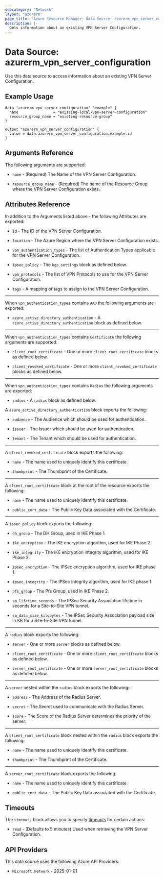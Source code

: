 ```yaml
---
subcategory: "Network"
layout: "azurerm"
page_title: "Azure Resource Manager: Data Source: azurerm_vpn_server_configuration"
description: |-
  Gets information about an existing VPN Server Configuration.
---
```


# Data Source: azurerm_vpn_server_configuration

Use this data source to access information about an existing VPN Server Configuration.

## Example Usage

```hcl
data "azurerm_vpn_server_configuration" "example" {
  name                = "existing-local-vpn-server-configuration"
  resource_group_name = "existing-resource-group"
}

output "azurerm_vpn_server_configuration" {
  value = data.azurerm_vpn_server_configuration.example.id
}
```

## Arguments Reference

The following arguments are supported:

* `name` - (Required) The Name of the VPN Server Configuration.

* `resource_group_name` - (Required) The name of the Resource Group where the VPN Server Configuration exists.

## Attributes Reference

In addition to the Arguments listed above - the following Attributes are exported:

* `id` - The ID of the VPN Server Configuration.

* `location` - The Azure Region where the VPN Server Configuration exists.

* `vpn_authentication_types` -  The list of Authentication Types applicable for the VPN Server Configuration.

* `ipsec_policy` - The `bgp_settings` block as defined below.

* `vpn_protocols` -  The list of VPN Protocols to use for the VPN Server Configuration.

* `tags` - A mapping of tags to assign to the VPN Server Configuration.

---

When `vpn_authentication_types` contains `AAD` the following arguments are exported:

* `azure_active_directory_authentication` - A `azure_active_directory_authentication` block as defined below.

---

When `vpn_authentication_types` contains `Certificate` the following arguments are supported:

* `client_root_certificate` - One or more `client_root_certificate` blocks as defined below.

* `client_revoked_certificate` - One or more `client_revoked_certificate` blocks as defined below.

---

When `vpn_authentication_types` contains `Radius` the following arguments are exported:

* `radius` - A `radius` block as defined below.

A `azure_active_directory_authentication` block exports the following:

* `audience` - The Audience which should be used for authentication.

* `issuer` - The Issuer which should be used for authentication.

* `tenant` - The Tenant which should be used for authentication.

---

A `client_revoked_certificate` block exports the following:

* `name` - The name used to uniquely identify this certificate.

* `thumbprint` - The Thumbprint of the Certificate.

---

A `client_root_certificate` block at the root of the resource exports the following:

* `name` - The name used to uniquely identify this certificate.

* `public_cert_data` - The Public Key Data associated with the Certificate.

---

A `ipsec_policy` block exports the following:

* `dh_group` - The DH Group, used in IKE Phase 1.

* `ike_encryption` - The IKE encryption algorithm, used for IKE Phase 2.

* `ike_integrity` - The IKE encryption integrity algorithm, used for IKE Phase 2.

* `ipsec_encryption` - The IPSec encryption algorithm, used for IKE phase 1.

* `ipsec_integrity` - The IPSec integrity algorithm, used for IKE phase 1.

* `pfs_group` - The Pfs Group, used in IKE Phase 2.

* `sa_lifetime_seconds` - The IPSec Security Association lifetime in seconds for a Site-to-Site VPN tunnel.

* `sa_data_size_kilobytes` - The IPSec Security Association payload size in KB for a Site-to-Site VPN tunnel.

---

A `radius` block exports the following:

* `server` - One or more `server` blocks as defined below.

* `client_root_certificate` - One or more `client_root_certificate` blocks as defined below.

* `server_root_certificate` - One or more `server_root_certificate` blocks as defined below.

---

A `server` nested within the `radius` block exports the following::

* `address` - The Address of the Radius Server.

* `secret` - The Secret used to communicate with the Radius Server.

* `score` - The Score of the Radius Server determines the priority of the server.

---

A `client_root_certificate` block nested within the `radius` block exports the following:

* `name` - The name used to uniquely identify this certificate.

* `thumbprint` - The Thumbprint of the Certificate.

---

A `server_root_certificate` block exports the following:

* `name` - The name used to uniquely identify this certificate.

* `public_cert_data` - The Public Key Data associated with the Certificate.

## Timeouts

The `timeouts` block allows you to specify [timeouts](https://developer.hashicorp.com/terraform/language/resources/configure#define-operation-timeouts) for certain actions:

* `read` - (Defaults to 5 minutes) Used when retrieving the VPN Server Configuration.

## API Providers
<!-- This section is generated, changes will be overwritten -->
This data source uses the following Azure API Providers:

* `Microsoft.Network` - 2025-01-01
